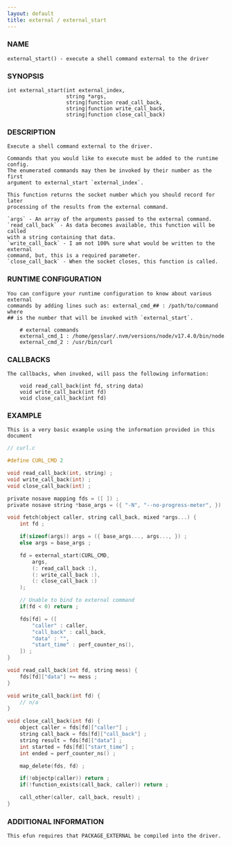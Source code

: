 ```yaml
---
layout: default
title: external / external_start
---
```


### NAME

    external_start() - execute a shell command external to the driver

### SYNOPSIS

    int external_start(int external_index,
                       string *args,
                       string|function read_call_back,
                       string|function write_call_back,
                       string|function close_call_back)

### DESCRIPTION

    Execute a shell command external to the driver. 

    Commands that you would like to execute must be added to the runtime config.
    The enumerated commands may then be invoked by their number as the first
    argument to external_start `external_index`. 

    This function returns the socket number which you should record for later
    processing of the results from the external command.

    `args` - An array of the arguments passed to the external command.
    `read_call_back` - As data becomes available, this function will be called
    with a string containing that data.
    `write_call_back` - I am not 100% sure what would be written to the external
    command, but, this is a required parameter.
    `close_call_back` - When the socket closes, this function is called.

### RUNTIME CONFIGURATION

    You can configure your runtime configuration to know about various external
    commands by adding lines such as: external_cmd_## : /path/to/command where
    ## is the number that will be invoked with `external_start`.

        # external commands
        external_cmd_1 : /home/gesslar/.nvm/versions/node/v17.4.0/bin/node
        external_cmd_2 : /usr/bin/curl

### CALLBACKS

    The callbacks, when invoked, will pass the following information:

        void read_call_back(int fd, string data)
        void write_call_back(int fd)
        void close_call_back(int fd)

### EXAMPLE

    This is a very basic example using the information provided in this document

```c
// curl.c

#define CURL_CMD 2

void read_call_back(int, string) ;
void write_call_back(int) ;
void close_call_back(int) ;

private nosave mapping fds = ([ ]) ;
private nosave string *base_args = ({ "-N", "--no-progress-meter", }) ;

void fetch(object caller, string call_back, mixed *args...) {
    int fd ;

    if(sizeof(args)) args = ({ base_args..., args..., }) ;
    else args = base_args ;

    fd = external_start(CURL_CMD,
        args, 
        (: read_call_back :),
        (: write_call_back :),
        (: close_call_back :)
    );

    // Unable to bind to external command
    if(fd < 0) return ;

    fds[fd] = ([
        "caller" : caller,
        "call_back" : call_back,
        "data" : "",
        "start_time" : perf_counter_ns(),
    ]) ;
}

void read_call_back(int fd, string mess) {
    fds[fd]["data"] += mess ;
}

void write_call_back(int fd) {
    // n/a
}

void close_call_back(int fd) {
    object caller = fds[fd]["caller"] ;
    string call_back = fds[fd]["call_back"] ;
    string result = fds[fd]["data"] ;
    int started = fds[fd]["start_time"] ;
    int ended = perf_counter_ns() ; 

    map_delete(fds, fd) ;

    if(!objectp(caller)) return ;
    if(!function_exists(call_back, caller)) return ;

    call_other(caller, call_back, result) ;
}

```

### ADDITIONAL INFORMATION

    This efun requires that PACKAGE_EXTERNAL be compiled into the driver.
